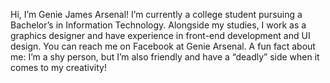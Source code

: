Hi, I’m Genie James Arsenal! I’m currently a college student pursuing a Bachelor’s in Information Technology. Alongside my studies, I work as a graphics designer and have experience in front-end development and UI design. You can reach me on Facebook at Genie Arsenal. A fun fact about me: I’m a shy person, but I’m also friendly and have a “deadly” side when it comes to my creativity!
